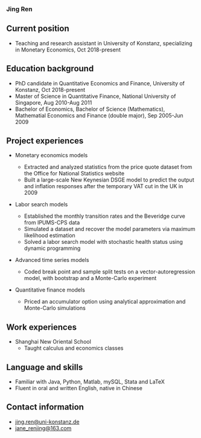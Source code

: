 ### Jing Ren

## Current position 
- Teaching and research assistant in University of Konstanz, specializing in Monetary Economics, Oct 2018-present

## Education background
- PhD candidate in Quantitative Economics and Finance, University of Konstanz, Oct 2018-present
- Master of Science in Quantitative Finance, National University of Singapore, Aug 2010-Aug 2011
- Bachelor of Economics, Bachelor of Science (Mathematics), Mathematial Economics and Finance (double major), Sep 2005-Jun 2009

## Project experiences
- Monetary economics models
  - Extracted and analyzed statistics from the price quote dataset from the Office for National Statistics website
  - Built a large-scale New Keynesian DSGE model to predict the output and inflation responses after the temporary
VAT cut in the UK in 2009

- Labor search models
  - Established the monthly transition rates and the Beveridge curve from IPUMS-CPS data 
  - Simulated a dataset and recover the model parameters via maximum likelihood estimation 
  - Solved a labor search model with stochastic health status using dynamic programming

- Advanced time series models
  - Coded break point and sample split tests on a vector-autoregression model, with bootstrap and a Monte-Carlo experiment

- Quantitative finance models
  - Priced an accumulator option using analytical approximation and Monte-Carlo simulations

## Work experiences
- Shanghai New Oriental School
  - Taught calculus and economics classes

## Language and skills
- Familiar with Java, Python, Matlab, mySQL, Stata and LaTeX
- Fluent in oral and written English, native in Chinese

## Contact information
- [jing.ren@uni-konstanz.de](mailto:jing.ren@uni-konstanz.de)
- [jane_renjing@163.com](mailto:jane_renjing@163.com)
